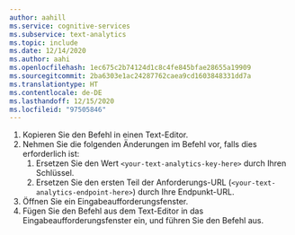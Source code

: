 ```yaml
---
author: aahill
ms.service: cognitive-services
ms.subservice: text-analytics
ms.topic: include
ms.date: 12/14/2020
ms.author: aahi
ms.openlocfilehash: 1ec675c2b74124d1c8c4fe845bfae28655a19909
ms.sourcegitcommit: 2ba6303e1ac24287762caea9cd1603848331dd7a
ms.translationtype: HT
ms.contentlocale: de-DE
ms.lasthandoff: 12/15/2020
ms.locfileid: "97505846"
---
```

1. Kopieren Sie den Befehl in einen Text-Editor.
2. Nehmen Sie die folgenden Änderungen im Befehl vor, falls dies erforderlich ist:
    1. Ersetzen Sie den Wert `<your-text-analytics-key-here>` durch Ihren Schlüssel.
    2. Ersetzen Sie den ersten Teil der Anforderungs-URL (`<your-text-analytics-endpoint-here>`) durch Ihre Endpunkt-URL.
3. Öffnen Sie ein Eingabeaufforderungsfenster.
4. Fügen Sie den Befehl aus dem Text-Editor in das Eingabeaufforderungsfenster ein, und führen Sie den Befehl aus.

